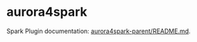 # aurora4spark

Spark Plugin documentation: [aurora4spark-parent/README.md](aurora4spark-parent/README.md).

